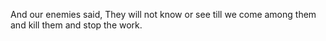 And our enemies said, They will not know or see till we come among them and kill them and stop the work.
